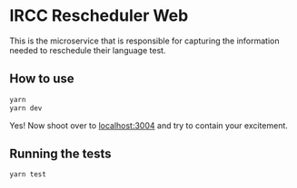 # IRCC Rescheduler Web

This is the microservice that is responsible for capturing the information needed to reschedule their language test.

## How to use

```bash
yarn
yarn dev
```

Yes! Now shoot over to [localhost:3004](http://localhost:3004) and try to contain your excitement.

## Running the tests

```bash
yarn test
```
